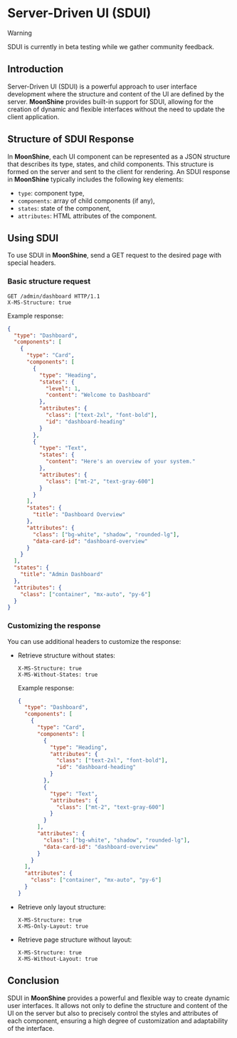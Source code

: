 # Server-Driven UI (SDUI)

> [!WARNING]
> SDUI is currently in beta testing while we gather community feedback.

## Introduction

Server-Driven UI (SDUI) is a powerful approach to user interface development where the structure and content of the UI are defined by the server.
**MoonShine** provides built-in support for SDUI, allowing for the creation of dynamic and flexible interfaces without the need to update the client application.

## Structure of SDUI Response

In **MoonShine**, each UI component can be represented as a JSON structure that describes its type, states, and child components.
This structure is formed on the server and sent to the client for rendering.
An SDUI response in **MoonShine** typically includes the following key elements:

- `type`: component type,
- `components`: array of child components (if any),
- `states`: state of the component,
- `attributes`: HTML attributes of the component.

## Using SDUI

To use SDUI in **MoonShine**, send a GET request to the desired page with special headers.

### Basic structure request

```
GET /admin/dashboard HTTP/1.1
X-MS-Structure: true
```

Example response:

```json
{
  "type": "Dashboard",
  "components": [
    {
      "type": "Card",
      "components": [
        {
          "type": "Heading",
          "states": {
            "level": 1,
            "content": "Welcome to Dashboard"
          },
          "attributes": {
            "class": ["text-2xl", "font-bold"],
            "id": "dashboard-heading"
          }
        },
        {
          "type": "Text",
          "states": {
            "content": "Here's an overview of your system."
          },
          "attributes": {
            "class": ["mt-2", "text-gray-600"]
          }
        }
      ],
      "states": {
        "title": "Dashboard Overview"
      },
      "attributes": {
        "class": ["bg-white", "shadow", "rounded-lg"],
        "data-card-id": "dashboard-overview"
      }
    }
  ],
  "states": {
    "title": "Admin Dashboard"
  },
  "attributes": {
    "class": ["container", "mx-auto", "py-6"]
  }
}
```

### Customizing the response

You can use additional headers to customize the response:

- Retrieve structure without states:
  ```http
  X-MS-Structure: true
  X-MS-Without-States: true
  ```

  Example response:

  ```json
  {
    "type": "Dashboard",
    "components": [
      {
        "type": "Card",
        "components": [
          {
            "type": "Heading",
            "attributes": {
              "class": ["text-2xl", "font-bold"],
              "id": "dashboard-heading"
            }
          },
          {
            "type": "Text",
            "attributes": {
              "class": ["mt-2", "text-gray-600"]
            }
          }
        ],
        "attributes": {
          "class": ["bg-white", "shadow", "rounded-lg"],
          "data-card-id": "dashboard-overview"
        }
      }
    ],
    "attributes": {
      "class": ["container", "mx-auto", "py-6"]
    }
  }
  ```

- Retrieve only layout structure:
  ```
  X-MS-Structure: true
  X-MS-Only-Layout: true
  ```

- Retrieve page structure without layout:
  ```
  X-MS-Structure: true
  X-MS-Without-Layout: true
  ```

## Conclusion

SDUI in **MoonShine** provides a powerful and flexible way to create dynamic user interfaces.
It allows not only to define the structure and content of the UI on the server but also to precisely control the styles and attributes of each component,
ensuring a high degree of customization and adaptability of the interface.
